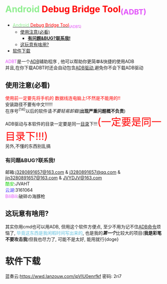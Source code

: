 # <font color = lightgreen> Android <font color = red>Debug Bridge Tool<sub><font color = #E253FA>(ADBT)</font></sub> </font></font>
- [<font color = lightgreen> Android <font color = red>Debug Bridge Tool<sub><font color = #E253FA>(ADBT)</font></sub> </font></font>](#font-color--lightgreen-android-font-color--reddebug-bridge-toolsubfont-color--e253faadbtfontsub-fontfont)
  - [使用注意(必看)](#使用注意必看)
    - [**有问题&BUG?联系我!**](#有问题bug联系我)
  - [这玩意有啥用?](#这玩意有啥用)
 - [软件下载](#软件下载)

<font color = #E253FA> ADBT</font>是一个<u>[ADB](https://developer.android.google.cn/studio/command-line/adb?hl=zh-cn)</u>辅助程序 , 他可以帮助你更简单&快捷的使用ADB  
并且,在你下载ADBT时还会自动包含<u>[ADB驱动](https://adbshell.com/downloads)</u>,避免你不会下载ADB驱动  

## 使用注意(必看)
<font color = red>使用前一定要先将手机的 数据线连电脑上!不然是不能用的!!</font>  
安装路径不要有中文!!!!!!  
在序号<sup>{14}</sup>以后的软件请*不要轻易卸载*(**出现严重问题概不负责**)  
ADB驱动与本软件的目录一定要是同一[<u>目录</u>](https://baike.baidu.com/item/Windows%E7%B3%BB%E7%BB%9F%E7%9B%AE%E5%BD%95/7304058)下!!!<font color = red size = 6>(一定要是同一目录下!!!)</font>  
另外,不懂的东西别乱搞  

### **有问题&BUG?联系我!**  
邮箱:j3280891657@163.com & j3280891657@qq.com  &  jin3280891657@163.com &  JVYDJV@163.com  
<font color = #1AD40D>酷安</font>:JVAHT  
<font color = #3E32FA>云湖</font>:3161064  
<font color = #E253FA>BiliBili</font>:破碎の海豚枪  
## 这玩意有啥用?
其实你用cmd也可以用ADB, 但用这个软件方便点, 至少不用为记不住[<u>ADB命令</u>](https://zhuanlan.zhihu.com/p/89060003)烦恼了, <font color = #66C1DE>毕竟这东西是我闲暇时间写出来的</font>, 也是我的***第一个***比较大的项目(**我是彩笔不要攻击我**)但我也尽力了, 可能不是太好, 能用就行{doge}
# 软件下载
蓝奏云:https://wwd.lanzouw.com/ipVIU0enrfkf
密码: 2ri7

